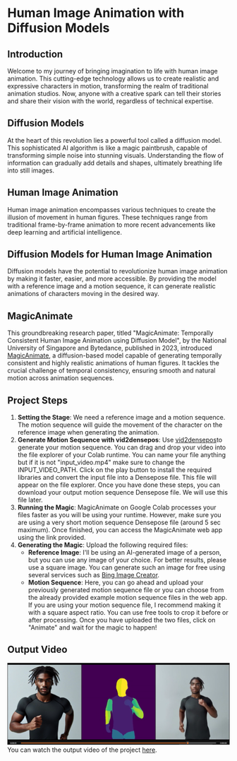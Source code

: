 # Human Image Animation with Diffusion Models

## Introduction
Welcome to my journey of bringing imagination to life with human image animation. This cutting-edge technology allows us to create realistic and expressive characters in motion, transforming the realm of traditional animation studios. Now, anyone with a creative spark can tell their stories and share their vision with the world, regardless of technical expertise.

## Diffusion Models
At the heart of this revolution lies a powerful tool called a diffusion model. This sophisticated AI algorithm is like a magic paintbrush, capable of transforming simple noise into stunning visuals. Understanding the flow of information can gradually add details and shapes, ultimately breathing life into still images.

## Human Image Animation
Human image animation encompasses various techniques to create the illusion of movement in human figures. These techniques range from traditional frame-by-frame animation to more recent advancements like deep learning and artificial intelligence.

## Diffusion Models for Human Image Animation
Diffusion models have the potential to revolutionize human image animation by making it faster, easier, and more accessible. By providing the model with a reference image and a motion sequence, it can generate realistic animations of characters moving in the desired way.

## MagicAnimate
This groundbreaking research paper, titled "MagicAnimate: Temporally Consistent Human Image Animation using Diffusion Model", by the National University of Singapore and Bytedance, published in 2023, introduced [MagicAnimate](https://www.magicanimate.org/?ref=alxappliedai.com), a diffusion-based model capable of generating temporally consistent and highly realistic animations of human figures. It tackles the crucial challenge of temporal consistency, ensuring smooth and natural motion across animation sequences.

## Project Steps
1. **Setting the Stage**: We need a reference image and a motion sequence. The motion sequence will guide the movement of the character on the reference image when generating the animation.
2. **Generate Motion Sequence with vid2densepos**: Use [vid2densepos](https://github.com/Flode-Labs/vid2densepose?ref=alxappliedai.com)to generate your motion sequence. You can drag and drop your video into the file explorer of your Colab runtime. You can name your file anything but if it is not "input_video.mp4" make sure to change the INPUT_VIDEO_PATH. Click on the play button to install the required libraries and convert the input file into a Densepose file. This file will appear on the file explorer. Once you have done these steps, you can download your output motion sequence Densepose file. We will use this file later.
3. **Running the Magic**: MagicAnimate on Google Colab processes your files faster as you will be using your runtime. However, make sure you are using a very short motion sequence Densepose file (around 5 sec maximum). Once finished, you can access the MagicAnimate web app using the link provided.
4. **Generating the Magic**: Upload the following required files:
    - **Reference Image**: I'll be using an AI-generated image of a person, but you can use any image of your choice. For better results, please use a square image. You can generate such an image for free using several services such as [Bing Image Creator](https://www.bing.com/images/create?FORM=GDPGLP&ref=alxappliedai.com).
    - **Motion Sequence**: Here, you can go ahead and upload your previously generated motion sequence file or you can choose from the already provided example motion sequence files in the web app. If you are using your motion sequence file, I recommend making it with a square aspect ratio. You can use free tools to crop it before or after processing.
    Once you have uploaded the two files, click on "Animate" and wait for the magic to happen!

## Output Video
![Human Image Animation](https://github.com/Annet-Chebukati/ALX_AppliedAI/blob/master/Human_Image_Animation/Human_Image_Animation.png)
You can watch the output video of the project [here](https://youtu.be/w8b87GyMjWE).
